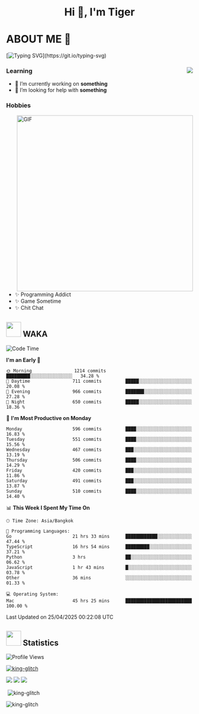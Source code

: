 <h1 align="center">Hi 👋, I'm Tiger</h1>




# ABOUT ME 💬

[![Typing SVG](https://readme-typing-svg.herokuapp.com?color=22F771&vCenter=true&lines=A+perssionate+developer+from+nowhere.)](https://git.io/typing-svg)

<div>
 <img align="right" src="https://spotify-github-profile.vercel.app/api/view?uid=12129734423&cover_image=false&theme=default&bar_color=22d016&bar_color_cover=true" />
 <h3>Learning</h3>
 
 <ul>
  <li>🔭 I’m currently working on <b>something</b></li>
  <li>🤝 I’m looking for help with <b>something</b></li>
 </ul>
 
</div>
<div>
 <h3>Hobbies</h3>
 <img align="right" height="475px"  alt="GIF" src="https://i.pinimg.com/originals/1f/b7/db/1fb7dbee557e5ed509f7517da8a84d58.gif" />
 <ul>
  <li>✨ Programming Addict</li>
  <li>✨ Game Sometime</li>
  <li>✨ Chit Chat</li>
 </ul>
 
</div>



## <img height="40" src="https://raw.githubusercontent.com/innng/innng/master/assets/kyubey.gif"/> WAKA

<!--START_SECTION:waka-->
![Code Time](http://img.shields.io/badge/Code%20Time-3%2C788%20hrs%2021%20mins-blue)

**I'm an Early 🐤** 

```text
🌞 Morning                1214 commits        █████████░░░░░░░░░░░░░░░░   34.28 % 
🌆 Daytime                711 commits         █████░░░░░░░░░░░░░░░░░░░░   20.08 % 
🌃 Evening                966 commits         ███████░░░░░░░░░░░░░░░░░░   27.28 % 
🌙 Night                  650 commits         █████░░░░░░░░░░░░░░░░░░░░   18.36 % 
```
📅 **I'm Most Productive on Monday** 

```text
Monday                   596 commits         ████░░░░░░░░░░░░░░░░░░░░░   16.83 % 
Tuesday                  551 commits         ████░░░░░░░░░░░░░░░░░░░░░   15.56 % 
Wednesday                467 commits         ███░░░░░░░░░░░░░░░░░░░░░░   13.19 % 
Thursday                 506 commits         ████░░░░░░░░░░░░░░░░░░░░░   14.29 % 
Friday                   420 commits         ███░░░░░░░░░░░░░░░░░░░░░░   11.86 % 
Saturday                 491 commits         ███░░░░░░░░░░░░░░░░░░░░░░   13.87 % 
Sunday                   510 commits         ████░░░░░░░░░░░░░░░░░░░░░   14.40 % 
```


📊 **This Week I Spent My Time On** 

```text
🕑︎ Time Zone: Asia/Bangkok

💬 Programming Languages: 
Go                       21 hrs 33 mins      ████████████░░░░░░░░░░░░░   47.44 % 
TypeScript               16 hrs 54 mins      █████████░░░░░░░░░░░░░░░░   37.21 % 
Python                   3 hrs               ██░░░░░░░░░░░░░░░░░░░░░░░   06.62 % 
JavaScript               1 hr 43 mins        █░░░░░░░░░░░░░░░░░░░░░░░░   03.78 % 
Other                    36 mins             ░░░░░░░░░░░░░░░░░░░░░░░░░   01.33 % 

💻 Operating System: 
Mac                      45 hrs 25 mins      █████████████████████████   100.00 % 
```


 Last Updated on 25/04/2025 00:22:08 UTC
<!--END_SECTION:waka-->
## <img height="40" src="https://raw.githubusercontent.com/innng/innng/master/assets/kyubey.gif"/> Statistics
![Profile Views](https://komarev.com/ghpvc/?username=king-glitch)  

<p align="left"> 
 <a href="https://github.com/ryo-ma/github-profile-trophy">
  <img src="https://github-profile-trophy.vercel.app/?username=king-glitch&theme=dracula" alt="king-glitch" />
 </a> </p>

![](https://github-profile-summary-cards.vercel.app/api/cards/profile-details?username=king-glitch&theme=dracula)
![](https://github-profile-summary-cards.vercel.app/api/cards/stats?username=king-glitch&theme=dracula) 
![](https://github-profile-summary-cards.vercel.app/api/cards/productive-time?username=king-glitch&theme=dracula)


<p>&nbsp;<img align="center" src="https://github-readme-stats.vercel.app/api?username=king-glitch&theme=dracula" alt="king-glitch" /></p>

<p><img align="center" src="https://github-readme-streak-stats.herokuapp.com/?user=king-glitch&theme=dracula" alt="king-glitch" /></p>
